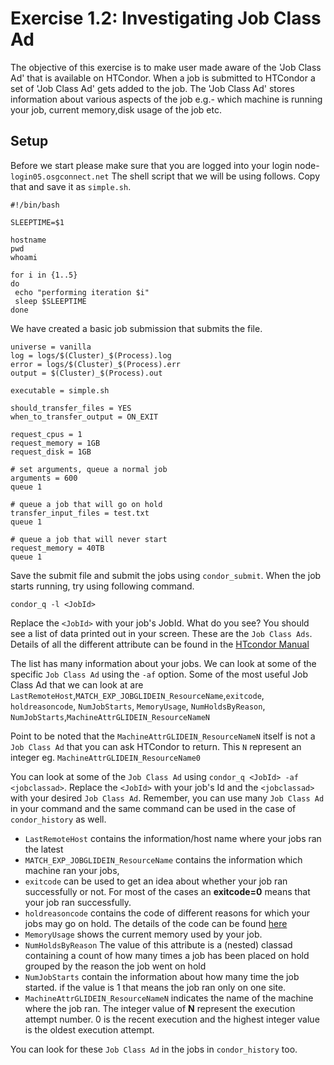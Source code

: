 Exercise 1.2: Investigating Job Class Ad
==================================================

The objective of this exercise is to make user made aware of the 'Job Class Ad' that is available on HTCondor. When a job is submitted to HTCondor a set of 'Job Class Ad' gets added to the job. The 'Job Class Ad' stores information about various aspects of the job e.g.- which machine is running your job, current memory,disk usage of the job etc. 

Setup
-----

Before we start please make sure that you are logged into your login node- `login05.osgconnect.net`
The shell script that we will be using follows. Copy that and save it as `simple.sh`. 

```file
#!/bin/bash

SLEEPTIME=$1

hostname
pwd
whoami

for i in {1..5}
do 
 echo "performing iteration $i"
 sleep $SLEEPTIME
done
```
We have created a basic job submission that submits the file.
```file 
universe = vanilla
log = logs/$(Cluster)_$(Process).log
error = logs/$(Cluster)_$(Process).err
output = $(Cluster)_$(Process).out

executable = simple.sh

should_transfer_files = YES
when_to_transfer_output = ON_EXIT

request_cpus = 1
request_memory = 1GB
request_disk = 1GB

# set arguments, queue a normal job
arguments = 600
queue 1

# queue a job that will go on hold
transfer_input_files = test.txt
queue 1

# queue a job that will never start
request_memory = 40TB
queue 1
```

Save the submit file and submit the jobs using `condor_submit`. When the job starts running, try using following command.

```condor_q -l <JobId>```

Replace the `<JobId>` with your job's JobId. What do you see? You should see a list of data printed out in your screen. These are the `Job Class Ads`. 
Details of all the different attribute can be found in the [HTcondor Manual](https://htcondor.readthedocs.io/en/latest/classad-attributes/job-classad-attributes.html) 

The list has many information about your jobs. We can look at some of the specific `Job Class Ad` using the `-af` option.
Some of the most useful Job Class Ad that we can look at are 
`LastRemoteHost`,`MATCH_EXP_JOBGLIDEIN_ResourceName`,`exitcode`, `holdreasoncode`, `NumJobStarts`, `MemoryUsage`, 
`NumHoldsByReason`, `NumJobStarts`,`MachineAttrGLIDEIN_ResourceNameN`

Point to be noted that the `MachineAttrGLIDEIN_ResourceNameN` itself is not a `Job Class Ad` that you can ask HTCondor to return. This `N` represent an integer eg. `MachineAttrGLIDEIN_ResourceName0`

You can look at some of the `Job Class Ad` using `condor_q <JobId> -af <jobclassad>`. Replace the `<JobId>` with your job's Id and the `<jobclassad>` with your desired `Job Class Ad`.
Remember, you can use many `Job Class Ad` in your command and the same command can be used in the case of `condor_history` as well.

* `LastRemoteHost` contains the information/host name where your jobs ran the latest 
* `MATCH_EXP_JOBGLIDEIN_ResourceName` contains the information which machine ran your jobs, 
* `exitcode` can be used to get an idea about whether your job ran successfully or not. For most of the cases an **exitcode=0** means that your job ran successfully. 
* `holdreasoncode` contains the code of different reasons for which your jobs may go on hold. The details of the code can be found [here](https://htcondor.readthedocs.io/en/latest/classad-attributes/job-classad-attributes.html?highlight=HoldReasonCode#job-classad-attributes)
* `MemoryUsage` shows the current memory used by your job.
* `NumHoldsByReason` The value of this attribute is a (nested) classad containing a count of how many times a job has been placed on hold grouped by the reason the job went on hold
* `NumJobStarts` contain the information about how many time the job started. if the value is 1 that means the job ran only on one site.
* `MachineAttrGLIDEIN_ResourceNameN` indicates the name of the machine where the job ran. The integer value of **N** represent the execution attempt number. 0 is the recent execution and the highest integer value is the oldest execution attempt.

You can look for these `Job Class Ad` in the jobs in `condor_history` too.
